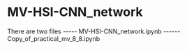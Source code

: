 # MV-HSI-CNN_network

There are two files ----- MV-HSI-CNN_network.ipynb
                    ------Copy_of_practical_mv_8_8.ipynb
                    
                    
                    
                    
